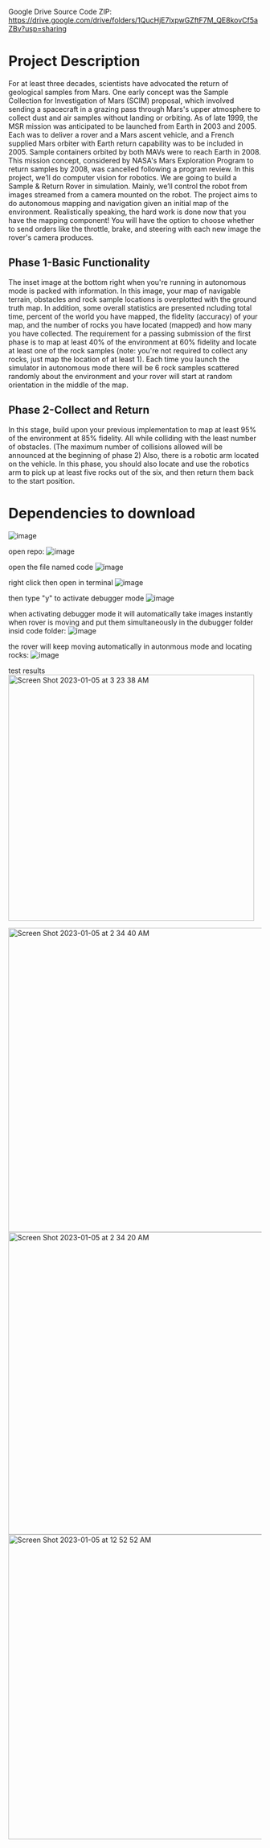 Google Drive Source Code ZIP: https://drive.google.com/drive/folders/1QucHjE7lxpwGZftF7M_QE8kovCf5aZBv?usp=sharing 

# Project Description
For at least three decades, scientists have advocated the return of geological samples from Mars. One early concept was the Sample Collection for Investigation of Mars (SCIM) proposal, which involved sending a spacecraft in a grazing pass through Mars's upper atmosphere to collect dust and air samples without landing or orbiting. As of late 1999, the MSR mission was anticipated to be launched from Earth in 2003 and 2005. Each was to deliver a rover and a Mars ascent vehicle, and a French supplied Mars orbiter with Earth return capability was to be included in 2005. Sample containers orbited by both MAVs were to reach Earth in 2008. This mission concept, considered by NASA's Mars Exploration Program to return samples by 2008, was cancelled
following a program review. In this project, we’ll do computer vision for robotics. We are going to build a Sample & Return Rover in simulation. Mainly, we’ll control the robot from images streamed from a camera mounted on the robot. The project aims to do autonomous mapping and navigation given an initial map of the environment. Realistically speaking, the hard work is done now that you have the mapping component! You will have the option to choose whether to send orders like the throttle, brake, and steering with each new image the rover's camera produces.

## Phase 1-Basic Functionality
The inset image at the bottom right when you're running in autonomous mode is packed with information. In this image, your map of navigable terrain, obstacles and rock sample locations is overplotted with the ground truth map. In addition, some overall statistics are presented ncluding total time, percent of the world you have mapped, the fidelity (accuracy) of your map, and the number of rocks you have located (mapped) and how many you have collected. The requirement for a passing submission of the first phase is to map at least 40% of the environment at 60% fidelity and locate at least one of the rock samples (note: you're not required to collect any rocks, just map the location of at least 1). Each time you launch the simulator in autonomous mode there will be 6 rock samples scattered randomly about the environment and your rover will start at random orientation in the middle of the map.

## Phase 2-Collect and Return
In this stage, build upon your previous implementation to map at least 95% of the environment at 85% fidelity. All while colliding with the least number of obstacles. (The maximum number of collisions allowed will be announced at the beginning of phase 2) Also, there is a robotic arm located on the vehicle. In this phase, you should also locate and use the robotics arm to pick up at least five rocks out of the six, and then return them back to the start position.

# Dependencies to download
![image](https://user-images.githubusercontent.com/66957026/210679923-04a1a078-b041-401e-9430-46c011c5dd1d.png)

open repo:
![image](https://user-images.githubusercontent.com/93041833/206929367-7125ca55-00a8-49d2-8b1d-9f7b72c53ffb.png)

open the file named code
![image](https://user-images.githubusercontent.com/93041833/206929394-8fc2078f-c8bf-49ce-94f1-5f7d9b7de460.png)

right click then open in terminal
![image](https://user-images.githubusercontent.com/93041833/206929513-3090a169-6cfc-438c-be71-31ca3e2d1903.png)

then type "y" to activate debugger mode
![image](https://user-images.githubusercontent.com/93041833/206929592-77b3ecf2-9a52-444a-af1d-79d7aed62683.png)

when activating debugger mode it will automatically take images instantly when rover is moving and put them simultaneously in the dubugger folder insid code folder:
![image](https://user-images.githubusercontent.com/93041833/206930014-6651008d-8193-4b7a-a96b-47fd4c503355.png)

the rover will keep moving automatically in autonmous mode and locating rocks:
![image](https://user-images.githubusercontent.com/93041833/206930205-a1461aeb-8844-4e21-bd10-8d65fb1f7456.png)

test results 
<img width="489" alt="Screen Shot 2023-01-05 at 3 23 38 AM" src="https://user-images.githubusercontent.com/66957026/210680573-d09903f2-10b9-48f0-939a-8c0095674e17.png">

<img width="605" alt="Screen Shot 2023-01-05 at 2 34 40 AM" src="https://user-images.githubusercontent.com/66957026/210680624-352aad53-3f86-4d39-8528-c2c8f8743f21.png">

<img width="601" alt="Screen Shot 2023-01-05 at 2 34 20 AM" src="https://user-images.githubusercontent.com/66957026/210680646-f9a47141-6a0b-4e2a-a411-4d124a46090d.png">

<img width="606" alt="Screen Shot 2023-01-05 at 12 52 52 AM" src="https://user-images.githubusercontent.com/66957026/210680656-3a60d8b4-21c3-4b40-b786-abf26d81152a.png">



